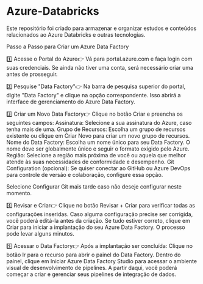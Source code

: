 # Azure-Databricks
Este repositório foi criado para armazenar e organizar estudos e conteúdos relacionados ao Azure Databricks e outras tecnologias.

Passo a Passo para Criar um Azure Data Factory

1️⃣ Acesse o Portal do Azure👉 Vá para portal.azure.com e faça login com suas credenciais.
Se ainda não tiver uma conta, será necessário criar uma antes de prosseguir.

2️⃣ Pesquise "Data Factory"👉 Na barra de pesquisa superior do portal, digite "Data Factory" e clique na opção correspondente.
Isso abrirá a interface de gerenciamento do Azure Data Factory.

3️⃣ Criar um Novo Data Factory👉 Clique no botão Criar e preencha os seguintes campos:
Assinatura: Selecione a sua assinatura do Azure, caso tenha mais de uma.
Grupo de Recursos: Escolha um grupo de recursos existente ou clique em Criar Novo para criar um novo grupo de recursos.
Nome do Data Factory: Escolha um nome único para seu Data Factory. O nome deve ser globalmente único e seguir o formato exigido pelo Azure.
Região: Selecione a região mais próxima de você ou aquela que melhor atende às suas necessidades de conformidade e desempenho.
Git Configuration (opcional): Se quiser conectar ao GitHub ou Azure DevOps para controle de versão e colaboração, configure essa opção.

Selecione Configurar Git mais tarde caso não deseje configurar neste momento.

4️⃣ Revisar e Criar👉 Clique no botão Revisar + Criar para verificar todas as configurações inseridas.
Caso alguma configuração precise ser corrigida, você poderá editá-la antes da criação.
Se tudo estiver correto, clique em Criar para iniciar a implantação do seu Azure Data Factory.
O processo pode levar alguns minutos.

5️⃣ Acessar o Data Factory👉 Após a implantação ser concluída:
Clique no botão Ir para o recurso para abrir o painel do Data Factory.
Dentro do painel, clique em Iniciar Azure Data Factory Studio para acessar o ambiente visual de desenvolvimento de pipelines.
A partir daqui, você poderá começar a criar e gerenciar seus pipelines de integração de dados.
